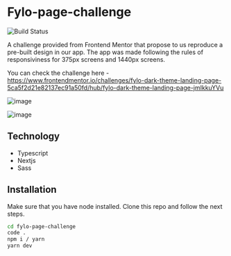 # Fylo-page-challenge

![Build Status](https://img.shields.io/github/last-commit/WilliamKSIlva/notepad-app)

A challenge provided from Frontend Mentor that propose to us reproduce a pre-built design in our app. 
The app was made following the rules of responsiviness for 375px screens and 1440px screens.

You can check the challenge here - https://www.frontendmentor.io/challenges/fylo-dark-theme-landing-page-5ca5f2d21e82137ec91a50fd/hub/fylo-dark-theme-landing-page-jmIkkuYVu

![image](https://user-images.githubusercontent.com/75429175/151717453-631ded1d-cf02-424b-8965-f951abf1aeea.png)

![image](https://user-images.githubusercontent.com/75429175/151717462-dd21b9e1-0677-4d7e-ae92-d47c911eec00.png)


## Technology
- Typescript
- Nextjs
- Sass
## Installation

Make sure that you have node installed. Clone this repo and follow
the next steps.

```sh
cd fylo-page-challenge
code .
npm i / yarn
yarn dev
```
